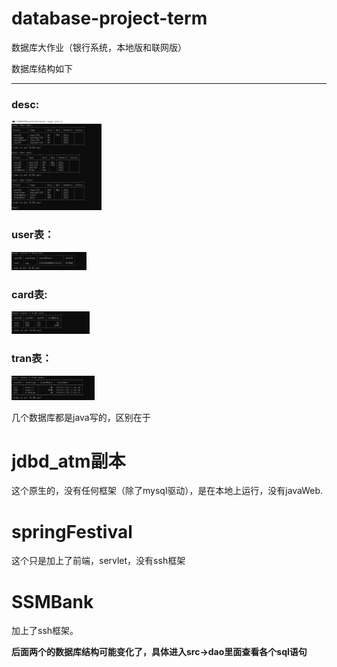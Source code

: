 # database-project-term
数据库大作业（银行系统，本地版和联网版）

数据库结构如下

----
### desc:
<img src="数据库结构/数据库列表desc.png" style="zoom:20%">

### user表：
<img src="数据库结构/用户表select.PNG" style="zoom:20%">

### card表:
<img src="数据库结构/卡片表select.PNG" style="zoom:20%">

### tran表：
<img src="数据库结构/交易记录表select.PNG" style="zoom:20%">

几个数据库都是java写的，区别在于

# jdbd_atm副本
 这个原生的，没有任何框架（除了mysql驱动），是在本地上运行，没有javaWeb.
# springFestival
 这个只是加上了前端，servlet，没有ssh框架
# SSMBank
 加上了ssh框架。

__后面两个的数据库结构可能变化了，具体进入src->dao里面查看各个sql语句__
